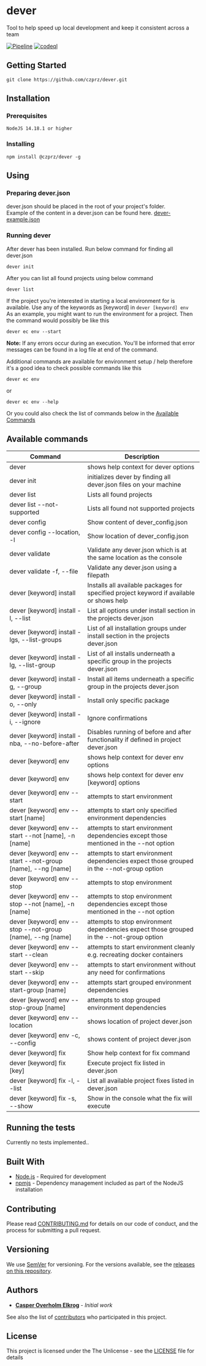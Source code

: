 # dever

Tool to help speed up local development and keep it consistent across a team

[![Pipeline](https://github.com/czprz/dever/actions/workflows/pipeline.yml/badge.svg?branch=main)](https://github.com/czprz/dever/actions/workflows/pipeline.yml)
[![codeql](https://github.com/czprz/dever/actions/workflows/codeql.yml/badge.svg)](https://github.com/czprz/dever/actions/workflows/codeql.yml)

## Getting Started

```
git clone https://github.com/czprz/dever.git
```

## Installation

### Prerequisites
```
NodeJS 14.18.1 or higher
```

### Installing
```
npm install @czprz/dever -g
```

## Using

### Preparing dever.json

dever.json should be placed in the root of your project's folder.<br>
Example of the content in a dever.json can be found here. [dever-example.json](dever-example.json)

### Running dever

After dever has been installed. Run below command for finding all dever.json

```
dever init
```

After you can list all found projects using below command

```
dever list
```

If the project you're interested in starting a local environment for is available. Use any of the keywords as [keyword] in `dever [keyword] env`<br>
As an example, you might want to run the environment for a project. Then the command would possibly be like this

```
dever ec env --start
```
**Note:** If any errors occur during an execution. You'll be informed that error messages can be found in a log file at end of the command.

Additional commands are available for environment setup / help therefore it's a good idea to check possible commands like this

```
dever ec env
```
or
```
dever ec env --help
```

Or you could also check the list of commands below in the [Available Commands](#available-commands)

## Available commands

| Command | Description |
| ---  | ---     |
| dever | shows help context for dever options |
| dever init | initializes dever by finding all dever.json files on your machine |
| dever list | Lists all found projects |
| dever list --not-supported | Lists all found not supported projects |
| dever config | Show content of dever_config.json |
| dever config --location, -l | Show location of dever_config.json |
| dever validate | Validate any dever.json which is at the same location as the console |
| dever validate -f, --file | Validate any dever.json using a filepath |
| dever [keyword] install | Installs all available packages for specified project keyword if available or shows help |
| dever [keyword] install -l, --list | List all options under install section in the projects dever.json |
| dever [keyword] install -lgs, --list-groups | List of all installation groups under install section in the projects dever.json |
| dever [keyword] install -lg, --list-group | List of all installs underneath a specific group in the projects dever.json |
| dever [keyword] install -g, --group | Install all items underneath a specific group in the projects dever.json |
| dever [keyword] install -o, --only | Install only specific package |
| dever [keyword] install -i, --ignore | Ignore confirmations |
| dever [keyword] install -nba, --no-before-after | Disables running of before and after functionality if defined in project dever.json |
| dever [keyword] env | shows help context for dever env options |
| dever [keyword] env | shows help context for dever env [keyword] options |
| dever [keyword] env --start | attempts to start environment |
| dever [keyword] env --start [name] | attempts to start only specified environment dependencies |
| dever [keyword] env --start --not [name], -n [name] | attempts to start environment dependencies except those mentioned in the --not option |
| dever [keyword] env --start --not-group [name], --ng [name] | attempts to start environment dependencies expect those grouped in the --not-group option |
| dever [keyword] env --stop | attempts to stop environment |
| dever [keyword] env --stop --not [name], -n [name] | attempts to stop environment dependencies except those mentioned in the --not option |
| dever [keyword] env --stop --not-group [name], --ng [name] | attempts to stop environment dependencies expect those grouped in the --not-group option |
| dever [keyword] env --start --clean | attempts to start environment cleanly e.g. recreating docker containers |
| dever [keyword] env --start --skip | attempts to start environment without any need for confirmations |
| dever [keyword] env --start-group [name] | attempts start grouped environment dependencies |
| dever [keyword] env --stop-group [name] | attempts to stop grouped environment dependencies |
| dever [keyword] env --location | shows location of project dever.json |
| dever [keyword] env -c, --config | shows content of project dever.json |
| dever [keyword] fix | Show help context for fix command |
| dever [keyword] fix [key] | Execute project fix listed in dever.json |
| dever [keyword] fix -l, --list | List all available project fixes listed in dever.json |
| dever [keyword] fix -s, --show | Show in the console what the fix will execute |

## Running the tests
Currently no tests implemented..

## Built With

* [Node.js](https://nodejs.org/en/) - Required for development
* [npmjs](https://www.npmjs.com/) - Dependency management included as part of the NodeJS installation

## Contributing

Please read [CONTRIBUTING.md](CONTRIBUTING.md) for details on our code of conduct, and the process for submitting a pull request.

## Versioning

We use [SemVer](http://semver.org/) for versioning. For the versions available, see the [releases on this repository](https://github.com/czprz/dever/releases).

## Authors

* **[Casper Overholm Elkrog](https://github.com/czprz)** - *Initial work*

See also the list of [contributors](https://github.com/czprz/dever/network/) who participated in this project.

## License

This project is licensed under the The Unlicense - see the [LICENSE](LICENSE) file for details
